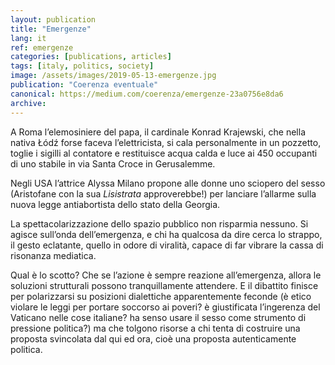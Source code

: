 ```yaml
---
layout: publication
title: "Emergenze"
lang: it
ref: emergenze
categories: [publications, articles]
tags: [italy, politics, society]
image: /assets/images/2019-05-13-emergenze.jpg
publication: "Coerenza eventuale"
canonical: https://medium.com/coerenza/emergenze-23a0756e8da6
archive:
---
```


A Roma l’elemosiniere del papa, il cardinale Konrad Krajewski, che nella nativa Łódź forse faceva l’elettricista, si cala personalmente in un pozzetto, toglie i sigilli al contatore e restituisce acqua calda e luce ai 450 occupanti di uno stabile in via Santa Croce in Gerusalemme.

Negli USA l’attrice Alyssa Milano propone alle donne uno sciopero del sesso (Aristofane con la sua *Lisistrata* approverebbe!) per lanciare l’allarme sulla nuova legge antiabortista dello stato della Georgia.

La spettacolarizzazione dello spazio pubblico non risparmia nessuno. Si agisce sull’onda dell’emergenza, e chi ha qualcosa da dire cerca lo strappo, il gesto eclatante, quello in odore di viralità, capace di far vibrare la cassa di risonanza mediatica.

Qual è lo scotto? Che se l’azione è sempre reazione all’emergenza, allora le soluzioni strutturali possono tranquillamente attendere. E il dibattito finisce per polarizzarsi su posizioni dialettiche apparentemente feconde (è etico violare le leggi per portare soccorso ai poveri? è giustificata l’ingerenza del Vaticano nelle cose italiane? ha senso usare il sesso come strumento di pressione politica?) ma che tolgono risorse a chi tenta di costruire una proposta svincolata dal qui ed ora, cioè una proposta autenticamente politica.
